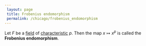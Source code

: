 ```yaml
---
 layout: page
 title: Frobenius endomorphism
 permalink: /chicago/frobenius_endomorphism
---
```

Let $F$ be a [field](https://mathgloss.github.io/MathGloss/field) of [characteristic](https://mathgloss.github.io/MathGloss/characteristic_of_a_field) $p$. Then the map $x\mapsto x^p$ is called the **Frobenius endomorphism**.